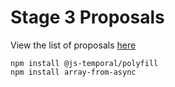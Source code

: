 # Stage 3 Proposals

View the list of proposals [here](https://github.com/tc39/proposals/blob/main/README.md)

```
npm install @js-temporal/polyfill
npm install array-from-async
```
